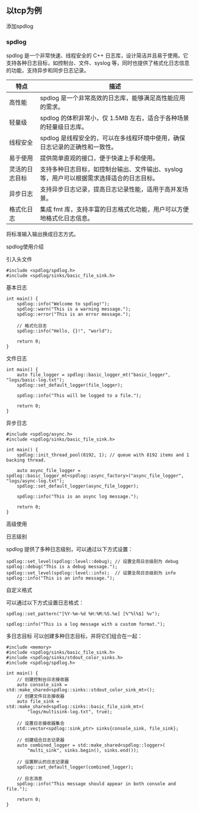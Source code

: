 ## 以tcp为例

添加spdlog

### spdlog
spdlog 是一个非常快速、线程安全的 C++ 日志库，设计简洁并且易于使用。它支持各种日志目标，如控制台、文件、syslog 等，同时也提供了格式化日志信息的功能，支持异步和同步日志记录。

|  特点	 | 描述 |
|  ---- | ---- |
| 高性能 |	spdlog 是一个非常高效的日志库，能够满足高性能应用的需求。|
| 轻量级 |	spdlog 的体积非常小，仅 1.5MB 左右，适合于各种场景的轻量级日志库。|
| 线程安全 |	spdlog 是线程安全的，可以在多线程环境中使用，确保日志记录的正确性和一致性。|
|易于使用	| 提供简单直观的接口，便于快速上手和使用。|
|灵活的日志目标 |	支持多种日志目标，如控制台输出、文件输出、syslog 等，用户可以根据需求选择适合的日志目标。|
|异步日志	| 支持异步日志记录，提高日志记录性能，适用于高并发场景。|
|格式化日志	|集成 fmt 库，支持丰富的日志格式化功能，用户可以方便地格式化日志信息。|

将标准输入输出换成日志方式。

spdlog使用介绍

引入头文件
```
#include <spdlog/spdlog.h>
#include <spdlog/sinks/basic_file_sink.h>
```

基本日志
```
int main() {
    spdlog::info("Welcome to spdlog!");
    spdlog::warn("This is a warning message.");
    spdlog::error("This is an error message.");

    // 格式化日志
    spdlog::info("Hello, {}!", "world");
    
    return 0;
}
```

文件日志
```
int main() {
    auto file_logger = spdlog::basic_logger_mt("basic_logger", "logs/basic-log.txt");
    spdlog::set_default_logger(file_logger);

    spdlog::info("This will be logged to a file.");

    return 0;
}
```

异步日志

```
#include <spdlog/async.h>
#include <spdlog/sinks/basic_file_sink.h>

int main() {
    spdlog::init_thread_pool(8192, 1); // queue with 8192 items and 1 backing thread.

    auto async_file_logger = spdlog::basic_logger_mt<spdlog::async_factory>("async_file_logger", "logs/async-log.txt");
    spdlog::set_default_logger(async_file_logger);

    spdlog::info("This is an async log message.");

    return 0;
}
```

高级使用

日志级别

spdlog 提供了多种日志级别，可以通过以下方式设置：

```
spdlog::set_level(spdlog::level::debug); // 设置全局日志级别为 debug
spdlog::debug("This is a debug message.");
spdlog::set_level(spdlog::level::info);  // 设置全局日志级别为 info
spdlog::info("This is an info message.");
```

自定义格式

可以通过以下方式设置日志格式：

```
spdlog::set_pattern("[%Y-%m-%d %H:%M:%S.%e] [%^%l%$] %v");

spdlog::info("This is a log message with a custom format.");
```

多日志目标
可以创建多种日志目标，并将它们组合在一起：

```
#include <memory>
#include <spdlog/sinks/basic_file_sink.h>
#include <spdlog/sinks/stdout_color_sinks.h>
#include <spdlog/spdlog.h>

int main() {
    // 创建控制台日志接收器
    auto console_sink = std::make_shared<spdlog::sinks::stdout_color_sink_mt>();
    // 创建文件日志接收器
    auto file_sink = std::make_shared<spdlog::sinks::basic_file_sink_mt>(
        "logs/multisink-log.txt", true);

    // 设置日志接收器集合
    std::vector<spdlog::sink_ptr> sinks{console_sink, file_sink};

    // 创建组合日志记录器
    auto combined_logger = std::make_shared<spdlog::logger>(
        "multi_sink", sinks.begin(), sinks.end());

    // 设置默认的日志记录器
    spdlog::set_default_logger(combined_logger);

    // 日志消息
    spdlog::info("This message should appear in both console and file.");

    return 0;
}

```
